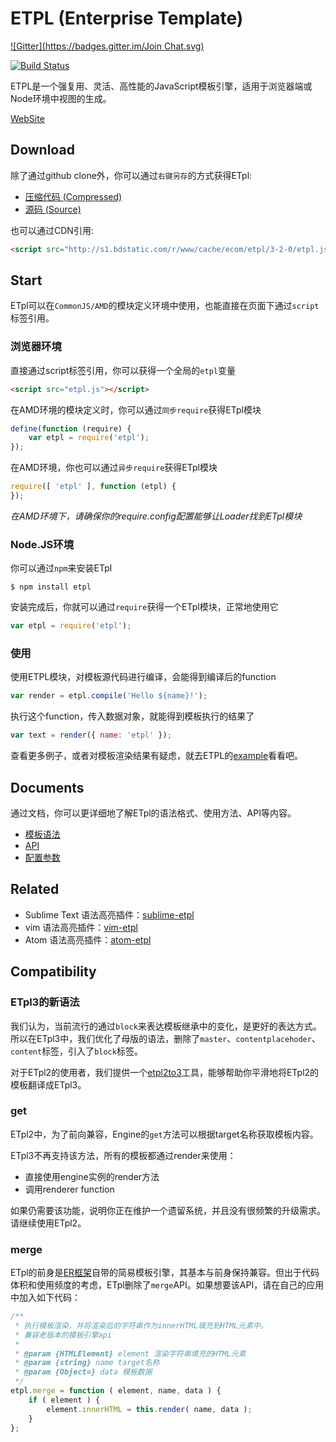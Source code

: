 # ETPL (Enterprise Template)
[![Gitter](https://badges.gitter.im/Join Chat.svg)](https://gitter.im/ecomfe/etpl?utm_source=badge&utm_medium=badge&utm_campaign=pr-badge&utm_content=badge)

[![Build Status](https://travis-ci.org/ecomfe/etpl.svg?branch=master)](https://travis-ci.org/ecomfe/etpl)

ETPL是一个强复用、灵活、高性能的JavaScript模板引擎，适用于浏览器端或Node环境中视图的生成。

[WebSite](http://ecomfe.github.io/etpl/)

## Download

除了通过github clone外，你可以通过`右键另存`的方式获得ETpl:

- [压缩代码 (Compressed)](http://s1.bdstatic.com/r/www/cache/ecom/etpl/3-2-0/etpl.js)
- [源码 (Source)](http://s1.bdstatic.com/r/www/cache/ecom/etpl/3-2-0/etpl.source.js)

也可以通过CDN引用:

```html
<script src="http://s1.bdstatic.com/r/www/cache/ecom/etpl/3-2-0/etpl.js"></script>
```

## Start

ETpl可以在`CommonJS/AMD`的模块定义环境中使用，也能直接在页面下通过`script`标签引用。


### 浏览器环境

直接通过script标签引用，你可以获得一个全局的`etpl`变量

```html
<script src="etpl.js"></script>
```

在AMD环境的模块定义时，你可以通过`同步require`获得ETpl模块

```javascript
define(function (require) {
    var etpl = require('etpl');
});
```

在AMD环境，你也可以通过`异步require`获得ETpl模块

```javascript
require([ 'etpl' ], function (etpl) {
});
```

*在AMD环境下，请确保你的require.config配置能够让Loader找到ETpl模块*

### Node.JS环境

你可以通过`npm`来安装ETpl

```
$ npm install etpl
```

安装完成后，你就可以通过`require`获得一个ETpl模块，正常地使用它

```javascript
var etpl = require('etpl');
```

### 使用

使用ETPL模块，对模板源代码进行编译，会能得到编译后的function

```javascript
var render = etpl.compile('Hello ${name}!');
```

执行这个function，传入数据对象，就能得到模板执行的结果了

```javascript
var text = render({ name: 'etpl' });
```

查看更多例子，或者对模板渲染结果有疑虑，就去ETPL的[example](http://ecomfe.github.io/etpl/example.html)看看吧。


## Documents

通过文档，你可以更详细地了解ETpl的语法格式、使用方法、API等内容。

- [模板语法](doc/syntax.md)
- [API](doc/api.md)
- [配置参数](doc/config.md)



## Related

* Sublime Text 语法高亮插件：[sublime-etpl](https://github.com/ecomfe/sublime-etpl)
* vim 语法高亮插件：[vim-etpl](https://github.com/hushicai/vim-etpl)
* Atom 语法高亮插件：[atom-etpl](https://github.com/ecomfe/atom-etpl)



## Compatibility

### ETpl3的新语法

我们认为，当前流行的通过`block`来表达模板继承中的变化，是更好的表达方式。所以在ETpl3中，我们优化了母版的语法，删除了`master`、`contentplacehoder`、`content`标签，引入了`block`标签。

对于ETpl2的使用者，我们提供一个[etpl2to3](https://github.com/ecomfe/etpl2to3)工具，能够帮助你平滑地将ETpl2的模板翻译成ETpl3。


### get

ETpl2中，为了前向兼容，Engine的`get`方法可以根据target名称获取模板内容。

ETpl3不再支持该方法，所有的模板都通过render来使用：

- 直接使用engine实例的render方法 
- 调用renderer function

如果仍需要该功能，说明你正在维护一个遗留系统，并且没有很频繁的升级需求。请继续使用ETpl2。


### merge

ETpl的前身是[ER框架](https://github.com/ecomfe/er)自带的简易模板引擎，其基本与前身保持兼容。但出于代码体积和使用频度的考虑，ETpl删除了`merge`API。如果想要该API，请在自己的应用中加入如下代码：

```javascript
/**
 * 执行模板渲染，并将渲染后的字符串作为innerHTML填充到HTML元素中。
 * 兼容老版本的模板引擎api
 * 
 * @param {HTMLElement} element 渲染字符串填充的HTML元素
 * @param {string} name target名称
 * @param {Object=} data 模板数据
 */
etpl.merge = function ( element, name, data ) {
    if ( element ) {
        element.innerHTML = this.render( name, data );
    }
};
```


